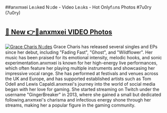##anxmxei Le𝚊ked N𝚞de - Video Le𝚊ks - Hot Onlyf𝚊ns Photos #7u0ry (7u0ry)

# <h2><a href="https://mediaupload.pro?title=anxmxei&ref=9FEB">🔗 New 👉🔴anxmxei VIDEO Photos</a></h2>

[![Grace Charis N𝚞des](https://i.imgur.com/rIISA9y.gif)](https://mediaupload.pro?title=anxmxei&ref=9FEB)
Grace Charis has released several singles and EPs since her debut, including "Fading Fast", "Ghost", and "Wildflower". Her music has been praised for its emotional intensity, melodic hooks, and sonic experimentation.anxmxei is known for her high-energy live performances, which often feature her playing multiple instruments and showcasing her impressive vocal range. She has performed at festivals and venues across the UK and Europe, and has supported established artists such as Tom Odell and Lewis Capaldi.anxmxei's journey into the world of social media began with her love for gaming. She started streaming on Twitch under the username "GingerBreaker" in 2013, where she gained a small but dedicated following.anxmxei's charisma and infectious energy shone through her streams, making her a popular figure in the gaming community.